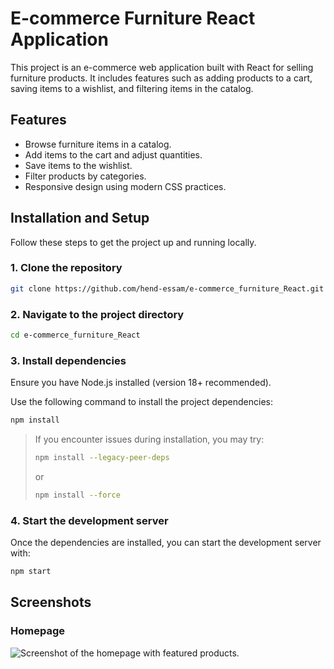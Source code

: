 # E-commerce Furniture React Application

This project is an e-commerce web application built with React for selling furniture products. It includes features such as adding products to a cart, saving items to a wishlist, and filtering items in the catalog.

## Features

- Browse furniture items in a catalog.
- Add items to the cart and adjust quantities.
- Save items to the wishlist.
- Filter products by categories.
- Responsive design using modern CSS practices.

## Installation and Setup

Follow these steps to get the project up and running locally.

### 1. Clone the repository

```bash
git clone https://github.com/hend-essam/e-commerce_furniture_React.git
```

### 2. Navigate to the project directory

```bash
cd e-commerce_furniture_React
```
### 3. Install dependencies
Ensure you have Node.js installed (version 18+ recommended).

Use the following command to install the project dependencies:

```bash
npm install
```

> If you encounter issues during installation, you may try:
>
> ```bash
> npm install --legacy-peer-deps
> ```
>
> or
>
> ```bash
> npm install --force
> ```
    
### 4. Start the development server
Once the dependencies are installed, you can start the development server with:

```bash
npm start
```

## Screenshots

### Homepage
![Screenshot of the homepage with featured products](https://github.com/user-attachments/assets/4e00a47a-f47e-4677-8db6-f14e2463573a).
